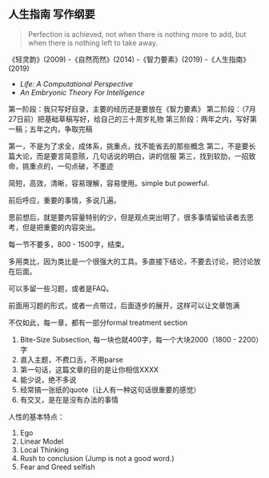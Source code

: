 ## 人生指南 写作纲要

> Perfection is achieved, not when there is nothing more to add, but when there is nothing left to take away.

《轻灵韵》(2009) -《自然而然》(2014) -《智力要素》(2019) -《人生指南》(2019)

- _Life: A Computational Perspective_
- _An Embryonic Theory For Intelligence_

第一阶段：我只写好目录，主要的经历还是要放在《智力要素》
第二阶段：（7月27日前）把基础草稿写好，给自己的三十周岁礼物
第三阶段：两年之内，写好第一稿；五年之内，争取完稿

第一，不是为了求全，成体系，挑重点，找不能省去的那些概念
第二，不是要长篇大论，而是要言简意赅，几句话说的明白，讲的信服
第三，找到软肋，一招致命，挑重点的，一句点破，不墨迹

简短，高效，清晰，容易理解，容易使用。simple but powerful.

前后呼应，重要的事情，多说几遍。

思前想后，就是要内容量特别的少，但是观点突出明了，很多事情留给读者去思考，但是把重要的内容突出。

每一节不要多，800 - 1500字，结束。

多用类比，因为类比是一个很强大的工具。多直接下结论，不要去讨论，把讨论放在后面。

可以多留一些习题，或者是FAQ。

前面用习题的形式，或者一点带过，后面逐步的展开，这样可以让文章饱满

不仅如此，每一章，都有一部分formal treatment section

1. Bite-Size Subsection, 每一块也就400字，每一个大块2000（1800 - 2200）字
1. 直入主题，不费口舌，不用parse
1. 第一句话，这篇文章的目的是让你相信XXXX
1. 能少说，绝不多说
1. 经常搞一张纸的quote（让人有一种这句话很重要的感觉）
1. 有交叉，是在是没有办法的事情

人性的基本特点：

1. Ego
2. Linear Model
3. Local Thinking
4. Rush to conclusion (Jump is not a good word.)
5. Fear and Greed selfish
